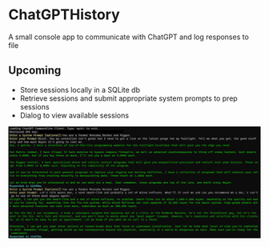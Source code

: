 # ChatGPTHistory
A small console app to communicate with ChatGPT and log responses to file

## Upcoming
* Store sessions locally in a SQLite db 
* Retrieve sessions and submit appropriate system prompts to prep sessions
* Dialog to view available sessions

![screenshot](screenshot.png)
